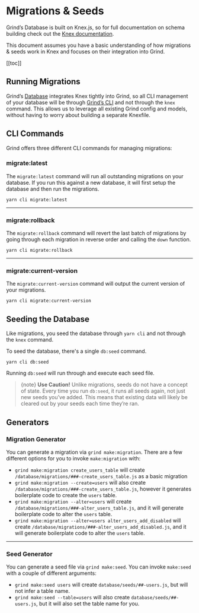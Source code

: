 # Migrations & Seeds

Grind’s Database is built on Knex.js, so for full documentation on schema building check out the [Knex documentation](http://knexjs.org/#Schema).

This document assumes you have a basic understanding of how migrations & seeds work in Knex and focuses on their integration into Grind.

[[toc]]

## Running Migrations

Grind’s [Database](doc:database) integrates Knex tightly into Grind, so all CLI management of your database will be through [Grind’s CLI](doc:cli) and not through the `knex` command. This allows us to leverage all existing Grind config and models, without having to worry about building a separate Knexfile.

## CLI Commands

Grind offers three different CLI commands for managing migrations:

### migrate:latest

The `migrate:latest` command will run all outstanding migrations on your database. If you run this against a new database, it will first setup the database and then run the migrations.

```shell
yarn cli migrate:latest
```

---

### migrate:rollback

The `migrate:rollback` command will revert the last batch of migrations by going through each migration in reverse order and calling the `down` function.

```shell
yarn cli migrate:rollback
```

---

### migrate:current-version

The `migrate:current-version` command will output the current version of your migrations.

```shell
yarn cli migrate:current-version
```

## Seeding the Database

Like migrations, you seed the database through `yarn cli` and not through the `knex` command.

To seed the database, there's a single `db:seed` command.

```shell
yarn cli db:seed
```

Running `db:seed` will run through and execute each seed file.

> {note} **Use Caution!** Unlike migrations, seeds do not have a concept of state. Every time you run `db:seed`, it runs all seeds again, not just new seeds you’ve added. This means that existing data will likely be cleared out by your seeds each time they’re ran.

## Generators

### Migration Generator

You can generate a migration via `grind make:migration`. There are a few different options for you to invoke `make:migration` with:

- `grind make:migration create_users_table` will create `/database/migrations/###-create_users_table.js` as a basic migration
- `grind make:migration --create=users` will also create `/database/migrations/###-create_users_table.js`, however it generates boilerplate code to create the `users` table.
- `grind make:migration --alter=users` will create `/database/migrations/###-alter_users_table.js`, and it will generate boilerplate code to alter the `users` table.
- `grind make:migration --alter=users alter_users_add_disabled` will create `/database/migrations/###-alter_users_add_disabled.js`, and it will generate boilerplate code to alter the `users` table.

---

### Seed Generator

You can generate a seed file via `grind make:seed`. You can invoke `make:seed` with a couple of different arguments:

- `grind make:seed users` will create `database/seeds/##-users.js`, but will not infer a table name.
- `grind make:seed --table=users` will also create `database/seeds/##-users.js`, but it will also set the table name for you.
